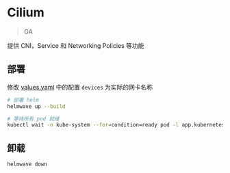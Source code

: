# Cilium

> GA

提供 CNI，Service 和 Networking Policies 等功能

## 部署

修改 [values.yaml](values.yaml) 中的配置 `devices` 为实际的网卡名称

```sh
# 部署 helm
helmwave up --build

# 等待所有 pod 就绪
kubectl wait -n kube-system --for=condition=ready pod -l app.kubernetes.io/part-of=cilium
```

## 卸载

```sh
helmwave down
```